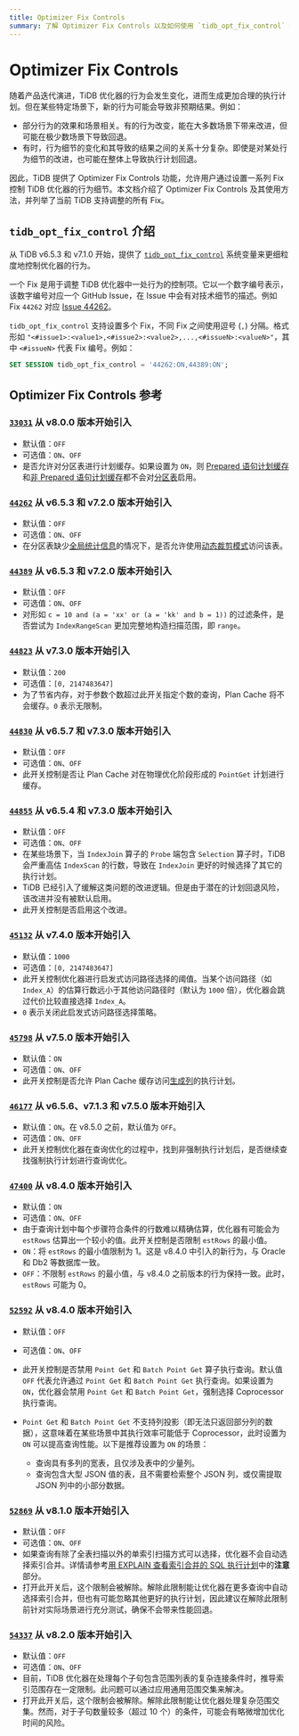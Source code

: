 ```yaml
---
title: Optimizer Fix Controls
summary: 了解 Optimizer Fix Controls 以及如何使用 `tidb_opt_fix_control` 细粒度地控制 TiDB 优化器的行为。
---
```


# Optimizer Fix Controls

随着产品迭代演进，TiDB 优化器的行为会发生变化，进而生成更加合理的执行计划。但在某些特定场景下，新的行为可能会导致非预期结果。例如：

- 部分行为的效果和场景相关。有的行为改变，能在大多数场景下带来改进，但可能在极少数场景下导致回退。
- 有时，行为细节的变化和其导致的结果之间的关系十分复杂。即使是对某处行为细节的改进，也可能在整体上导致执行计划回退。

因此，TiDB 提供了 Optimizer Fix Controls 功能，允许用户通过设置一系列 Fix 控制 TiDB 优化器的行为细节。本文档介绍了 Optimizer Fix Controls 及其使用方法，并列举了当前 TiDB 支持调整的所有 Fix。

## `tidb_opt_fix_control` 介绍

从 TiDB v6.5.3 和 v7.1.0 开始，提供了 [`tidb_opt_fix_control`](/system-variables.md#tidb_opt_fix_control-从-v653-和-v710-版本开始引入) 系统变量来更细粒度地控制优化器的行为。

一个 Fix 是用于调整 TiDB 优化器中一处行为的控制项。它以一个数字编号表示，该数字编号对应一个 GitHub Issue，在 Issue 中会有对技术细节的描述。例如 Fix `44262` 对应 [Issue 44262](https://github.com/pingcap/tidb/issues/44262)。

`tidb_opt_fix_control` 支持设置多个 Fix，不同 Fix 之间使用逗号 (`,`) 分隔。格式形如 `"<#issue1>:<value1>,<#issue2>:<value2>,...,<#issueN>:<valueN>"`，其中 `<#issueN>` 代表 Fix 编号。例如：

```sql
SET SESSION tidb_opt_fix_control = '44262:ON,44389:ON';
```

## Optimizer Fix Controls 参考

### [`33031`](https://github.com/pingcap/tidb/issues/33031) <span class="version-mark">从 v8.0.0 版本开始引入</span>

- 默认值：`OFF`
- 可选值：`ON`、`OFF`
- 是否允许对分区表进行计划缓存。如果设置为 `ON`，则 [Prepared 语句计划缓存](/sql-prepared-plan-cache.md)和[非 Prepared 语句计划缓存](/sql-non-prepared-plan-cache.md)都不会对[分区表](/partitioned-table.md)启用。

### [`44262`](https://github.com/pingcap/tidb/issues/44262) <span class="version-mark">从 v6.5.3 和 v7.2.0 版本开始引入</span>

- 默认值：`OFF`
- 可选值：`ON`、`OFF`
- 在分区表缺少[全局统计信息](/statistics.md#收集动态裁剪模式下的分区表统计信息)的情况下，是否允许使用[动态裁剪模式](/partitioned-table.md#动态裁剪模式)访问该表。

### [`44389`](https://github.com/pingcap/tidb/issues/44389) <span class="version-mark">从 v6.5.3 和 v7.2.0 版本开始引入</span>

- 默认值：`OFF`
- 可选值：`ON`、`OFF`
- 对形如 `c = 10 and (a = 'xx' or (a = 'kk' and b = 1))` 的过滤条件，是否尝试为 `IndexRangeScan` 更加完整地构造扫描范围，即 `range`。

### [`44823`](https://github.com/pingcap/tidb/issues/44823) <span class="version-mark">从 v7.3.0 版本开始引入</span>

- 默认值：`200`
- 可选值：`[0, 2147483647]`
- 为了节省内存，对于参数个数超过此开关指定个数的查询，Plan Cache 将不会缓存。`0` 表示无限制。

### [`44830`](https://github.com/pingcap/tidb/issues/44830) <span class="version-mark">从 v6.5.7 和 v7.3.0 版本开始引入</span>

- 默认值：`OFF`
- 可选值：`ON`、`OFF`
- 此开关控制是否让 Plan Cache 对在物理优化阶段形成的 `PointGet` 计划进行缓存。

### [`44855`](https://github.com/pingcap/tidb/issues/44855) <span class="version-mark">从 v6.5.4 和 v7.3.0 版本开始引入</span>

- 默认值：`OFF`
- 可选值：`ON`、`OFF`
- 在某些场景下，当 `IndexJoin` 算子的 `Probe` 端包含 `Selection` 算子时，TiDB 会严重高估 `IndexScan` 的行数，导致在 `IndexJoin` 更好的时候选择了其它的执行计划。
- TiDB 已经引入了缓解这类问题的改进逻辑。但是由于潜在的计划回退风险，该改进并没有被默认启用。
- 此开关控制是否启用这个改进。

### [`45132`](https://github.com/pingcap/tidb/issues/45132) <span class="version-mark">从 v7.4.0 版本开始引入</span>

- 默认值：`1000`
- 可选值：`[0, 2147483647]`
- 此开关控制优化器进行启发式访问路径选择的阈值。当某个访问路径（如 `Index_A`）的估算行数远小于其他访问路径时（默认为 `1000` 倍），优化器会跳过代价比较直接选择 `Index_A`。
- `0` 表示关闭此启发式访问路径选择策略。

### [`45798`](https://github.com/pingcap/tidb/issues/45798) <span class="version-mark">从 v7.5.0 版本开始引入</span>

- 默认值：`ON`
- 可选值：`ON`、`OFF`
- 此开关控制是否允许 Plan Cache 缓存访问[生成列](/generated-columns.md)的执行计划。

### [`46177`](https://github.com/pingcap/tidb/issues/46177) <span class="version-mark">从 v6.5.6、v7.1.3 和 v7.5.0 版本开始引入</span>

- 默认值：`ON`。在 v8.5.0 之前，默认值为 `OFF`。
- 可选值：`ON`、`OFF`
- 此开关控制优化器在查询优化的过程中，找到非强制执行计划后，是否继续查找强制执行计划进行查询优化。

### [`47400`](https://github.com/pingcap/tidb/issues/47400) <span class="version-mark">从 v8.4.0 版本开始引入</span>

- 默认值：`ON`
- 可选值：`ON`、`OFF`
- 由于查询计划中每个步骤符合条件的行数难以精确估算，优化器有可能会为 `estRows` 估算出一个较小的值。此开关控制是否限制 `estRows` 的最小值。
- `ON`：将 `estRows` 的最小值限制为 1。这是 v8.4.0 中引入的新行为，与 Oracle 和 Db2 等数据库一致。
- `OFF`：不限制 `estRows` 的最小值，与 v8.4.0 之前版本的行为保持一致。此时，`estRows` 可能为 0。

### [`52592`](https://github.com/pingcap/tidb/issues/52592) <span class="version-mark">从 v8.4.0 版本开始引入</span>

- 默认值：`OFF`
- 可选值：`ON`、`OFF`
- 此开关控制是否禁用 `Point Get` 和 `Batch Point Get` 算子执行查询。默认值 `OFF` 代表允许通过 `Point Get` 和 `Batch Point Get` 执行查询。如果设置为 `ON`，优化器会禁用 `Point Get` 和 `Batch Point Get`，强制选择 Coprocessor 执行查询。
- `Point Get` 和 `Batch Point Get` 不支持列投影（即无法只返回部分列的数据），这意味着在某些场景中其执行效率可能低于 Coprocessor，此时设置为 `ON` 可以提高查询性能。以下是推荐设置为 `ON` 的场景：

    - 查询具有多列的宽表，且仅涉及表中的少量列。
    - 查询包含大型 JSON 值的表，且不需要检索整个 JSON 列，或仅需提取 JSON 列中的小部分数据。

### [`52869`](https://github.com/pingcap/tidb/issues/52869) <span class="version-mark">从 v8.1.0 版本开始引入</span>

- 默认值：`OFF`
- 可选值：`ON`、`OFF`
- 如果查询有除了全表扫描以外的单索引扫描方式可以选择，优化器不会自动选择索引合并。详情请参考[用 EXPLAIN 查看索引合并的 SQL 执行计划](/explain-index-merge.md#示例)中的**注意**部分。
- 打开此开关后，这个限制会被解除。解除此限制能让优化器在更多查询中自动选择索引合并，但也有可能忽略其他更好的执行计划，因此建议在解除此限制前针对实际场景进行充分测试，确保不会带来性能回退。

### [`54337`](https://github.com/pingcap/tidb/issues/54337) <span class="version-mark">从 v8.2.0 版本开始引入</span>

- 默认值：`OFF`
- 可选值：`ON`、`OFF`
- 目前，TiDB 优化器在处理每个子句包含范围列表的复杂连接条件时，推导索引范围存在一定限制。此问题可以通过应用通用范围交集来解决。
- 打开此开关后，这个限制会被解除。解除此限制能让优化器处理复杂范围交集。然而，对于子句数量较多（超过 10 个）的条件，可能会有略微增加优化时间的风险。